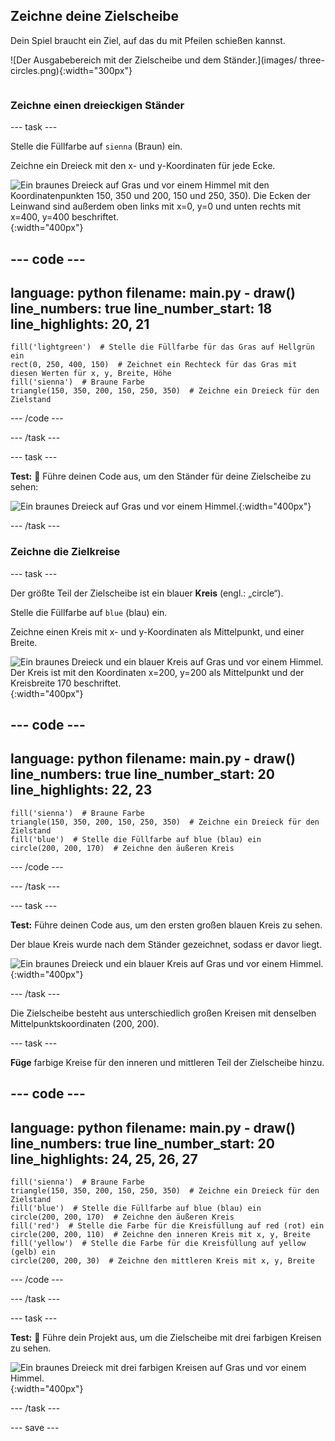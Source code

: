 ## Zeichne deine Zielscheibe

<div style="display: flex; flex-wrap: wrap">
<div style="flex-basis: 200px; flex-grow: 1; margin-right: 15px;">
Dein Spiel braucht ein Ziel, auf das du mit Pfeilen schießen kannst.
</div>
<div>

![Der Ausgabebereich mit der Zielscheibe und dem Ständer.](images/ three-circles.png){:width="300px"}

</div>
</div>

### Zeichne einen dreieckigen Ständer

--- task ---

Stelle die Füllfarbe auf `sienna` (Braun) ein.

Zeichne ein Dreieck mit den x- und y-Koordinaten für jede Ecke.

![Ein braunes Dreieck auf Gras und vor einem Himmel mit den Koordinatenpunkten 150, 350 und 200, 150 und 250, 350). Die Ecken der Leinwand sind außerdem oben links mit x=0, y=0 und unten rechts mit x=400, y=400 beschriftet.](images/stand_coords.png){:width="400px"}

--- code ---
---
language: python filename: main.py - draw() line_numbers: true line_number_start: 18
line_highlights: 20, 21
---

    fill('lightgreen')  # Stelle die Füllfarbe für das Gras auf Hellgrün ein
    rect(0, 250, 400, 150)  # Zeichnet ein Rechteck für das Gras mit diesen Werten für x, y, Breite, Höhe
    fill('sienna')  # Braune Farbe
    triangle(150, 350, 200, 150, 250, 350)  # Zeichne ein Dreieck für den Zielstand

--- /code ---

--- /task ---

--- task ---

**Test:** 🔄 Führe deinen Code aus, um den Ständer für deine Zielscheibe zu sehen:

![Ein braunes Dreieck auf Gras und vor einem Himmel.](images/target-stand.png){:width="400px"}

--- /task ---

### Zeichne die Zielkreise

--- task ---

Der größte Teil der Zielscheibe ist ein blauer **Kreis** (engl.: „circle“).

Stelle die Füllfarbe auf `blue` (blau) ein.

Zeichne einen Kreis mit x- und y-Koordinaten als Mittelpunkt, und einer Breite.

![Ein braunes Dreieck und ein blauer Kreis auf Gras und vor einem Himmel. Der Kreis ist mit den Koordinaten x=200, y=200 als Mittelpunkt und der Kreisbreite 170 beschriftet.](images/circle-coords.png){:width="400px"}

--- code ---
---
language: python filename: main.py - draw() line_numbers: true line_number_start: 20
line_highlights: 22, 23
---

    fill('sienna')  # Braune Farbe
    triangle(150, 350, 200, 150, 250, 350)  # Zeichne ein Dreieck für den Zielstand
    fill('blue')  # Stelle die Füllfarbe auf blue (blau) ein
    circle(200, 200, 170)  # Zeichne den äußeren Kreis

--- /code ---

--- /task ---

--- task ---

**Test:** Führe deinen Code aus, um den ersten großen blauen Kreis zu sehen.

Der blaue Kreis wurde nach dem Ständer gezeichnet, sodass er davor liegt.

![Ein braunes Dreieck und ein blauer Kreis auf Gras und vor einem Himmel.](images/blue-circle.png){:width="400px"}

--- /task ---

Die Zielscheibe besteht aus unterschiedlich großen Kreisen mit denselben Mittelpunktskoordinaten (200, 200).

--- task ---

**Füge** farbige Kreise für den inneren und mittleren Teil der Zielscheibe hinzu.

--- code ---
---
language: python filename: main.py - draw() line_numbers: true line_number_start: 20
line_highlights: 24, 25, 26, 27
---

    fill('sienna')  # Braune Farbe
    triangle(150, 350, 200, 150, 250, 350)  # Zeichne ein Dreieck für den Zielstand
    fill('blue')  # Stelle die Füllfarbe auf blue (blau) ein
    circle(200, 200, 170)  # Zeichne den äußeren Kreis
    fill('red')  # Stelle die Farbe für die Kreisfüllung auf red (rot) ein
    circle(200, 200, 110)  # Zeichne den inneren Kreis mit x, y, Breite
    fill('yellow')  # Stelle die Farbe für die Kreisfüllung auf yellow (gelb) ein
    circle(200, 200, 30)  # Zeichne den mittleren Kreis mit x, y, Breite

--- /code ---

--- /task ---

--- task ---

**Test:** 🔄 Führe dein Projekt aus, um die Zielscheibe mit drei farbigen Kreisen zu sehen.

![Ein braunes Dreieck mit drei farbigen Kreisen auf Gras und vor einem Himmel.](images/three-circles.png){:width="400px"}

--- /task ---

--- save ---
